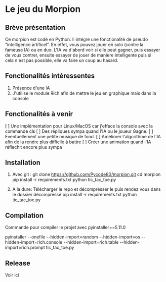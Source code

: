 # Le jeu du Morpion
## Brève présentation 
Ce morpion est codé en Python. Il intégre une fonctionalité de pseudo "intelligence artificel". 
En effet, vous pouvez jouer en solo (contre la fameuse IA) ou en duo.
L'IA va d'abord voir si elle peut gagner, puis essayer de vous contrer, ensuite essayer de jouer
de manière intelligente puis si cela n'est pas possible, elle va faire un coup au hasard.

## Fonctionalités intéressentes

1. Présence d'une IA
2. J'utilise le module Rich afin de mettre le jeu en graphique mais dans la console

## Fonctionalités à venir 

[ ] Une implémentation pour Linux/MacOS car j'efface la console avec la commande cls
[ ] Des répliques sympa quand l'IA ou le joueur Gagne.
[ ] Eventuellement une petite musique de fond.
[ ] Améliorer l'algorithme de l'IA afin de la rendre plus difficile à battre
[ ] Créer une animation quand l'IA réflechit encore plus sympa

## Installation

1. Avec git :
git clone https://github.com/Pycode80/morpion.git
cd morpion
pip install -r requirements.txt
python tic_tac_toe.py

2. A la dure:
Télécharger le repo et décomprésser le
puis rendez vous dans le dossier décompréssé
pip install -r requirements.txt
python tic_tac_toe.py

## Compilation

Commande pour compiler le projet avec pyinstaller==5.11.0

pyinstaller --onefile --hidden-import=random --hidden-import=os --hidden-import=rich.console --hidden-import=rich.table --hidden-import=rich.prompt tic_tac_toe.py

## Release

Voir ici






